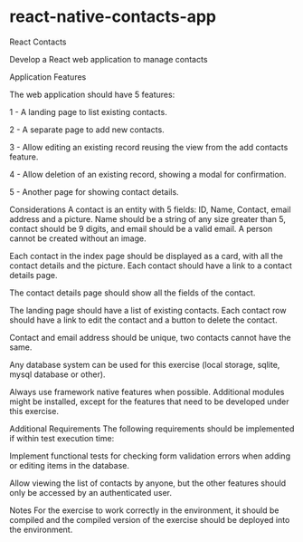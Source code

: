 # react-native-contacts-app
React Contacts


Develop a React web application to manage contacts

Application Features

The web application should have 5 features:

1 - A landing page to list existing contacts.

2 - A separate page to add new contacts.

3 - Allow editing an existing record reusing the view from the add contacts feature.

4 - Allow deletion of an existing record, showing a modal for confirmation.

5 - Another page for showing contact details.

Considerations
A contact is an entity with 5 fields: ID, Name, Contact, email address and a picture. Name should be a string of any size greater than 5, contact should be 9 digits, and email should be a valid email. A person cannot be created without an image.

Each contact in the index page should be displayed as a card, with all the contact details and the picture. Each contact should have a link to a contact details page.

The contact details page should show all the fields of the contact.

The landing page should have a list of existing contacts. Each contact row should have a link to edit the contact and a button to delete the contact.

Contact and email address should be unique, two contacts cannot have the same.

Any database system can be used for this exercise (local storage, sqlite, mysql database or other).

Always use framework native features when possible. Additional modules might be installed, except for the features that need to be developed under this exercise.

Additional Requirements
The following requirements should be implemented if within test execution time:

Implement functional tests for checking form validation errors when adding or editing items in the database.

Allow viewing the list of contacts by anyone, but the other features should only be accessed by an authenticated user.

Notes
For the exercise to work correctly in the environment, it should be compiled and the compiled version of the exercise should be deployed into the environment.

